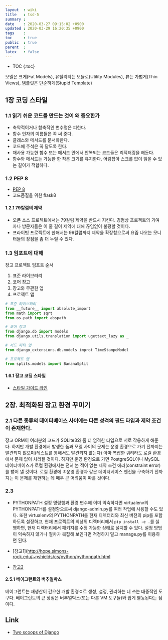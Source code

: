 ```yaml
---
layout  : wiki
title   : tsd-5 
summary : 
date    : 2020-03-27 09:15:02 +0900
updated : 2020-03-29 16:20:35 +0900
tags    : 
toc     : true
public  : true
parent  : 
latex   : false
---
```

* TOC
{:toc}


모델은 크게(Fat Models), 유틸리티는 모듈로(Utility Modules), 뷰는 가볍게(Thin Views), 템플릿은 단순하게(Stupid Template)

## 1장 코딩 스타일

### 1.1 읽기 쉬운 코드를 만드는 것이 왜 중요한가

- 축약적이거나 함축적인 변수명은 피한다.
- 함수 인자의 이름들은 꼭 써 준다.
- 클래스와 메서드를 문서화한다.
- 코드에 주석은 꼭 달도록 한다.
- 재사용 가능한 함수 또는 메서드 안에서 반복되는 코드들은 리팩터링을 해둔다.
- 함수와 메서드는 가능한 한 작은 크기를 유지한다. 어림잡아 스크롤 없이 읽을 수 있는 길이가 적합하다.

### 1.2 PEP 8

- [PEP 8](http://www.python.org/dev/peps/pep-0008)
- 코드품질을 위한 flask8

#### 1.2.1 79칼럼의 제약

- 오픈 소스 프로젝트에서는 79칼럼 제약을 반드시 지킨다. 경험상 프로젝트의 기여자나 방문자들은 이 줄 길이 제약에 대해 끊임없이 불평할 것이다.
- 프라이빗 프로젝트에 한해서는 99칼럼까지 제약을 확장함으로써 요즘 나오는 모니터들의 장점을 좀 더 누릴 수 있다.

### 1.3 임포트에 대해

장고 프로젝트 임포트 순서

1. 표준 라이브러리
2. 코어 장고 
3. 장고와 무관한 앱
4. 프로젝트 앱

```python
# 표준 라이브러리
from __future__ import absolute_import
from math import sqrt
from os.path import abspath

# 코어 장고
from django.db import models
from django.utils.translation import ugettext_lazy as _

# 서드 파티 앱
from django_extensions.db.models improt TimeStampeModel

# 프로젝트 앱
from splits.models import BananaSplit

```

#### 1.6.1 장고 코딩 스타일

- [스타일 가이드 라인](https://docs.djangoproject.com/en/1.8/internals/contributing/writing-code/coding-style/)

## 2장. 최적화된 장고 환경 꾸미기

### 2.1 다른 종류의 데이터베이스 사이에는 다른 성격의 필드 타입과 제약 조건이 존재한다.

장고 ORM이 여러분의 코드가 SQLite3와 좀 더 엄격한 타입으로 서로 작용하게 해준다. 하지만 개발 환경에서 발생한 폼과 모델 사이의 문제는 운영 환경으로 가기 전까지는 발견되지 않으며(테스트를 통해서도 발견되지 않는다) 아마 복잡한 쿼리라도 로컬 환경에서 문제 없이 처리될 것이다. 하지만 운영 환경으로 가면 PostgreSQL이나 MySQL 데이터베이스가 로컬 환경에서는 전혀 본 적이 없는 제약 조건 에러(constraint error)를 뱉어 낼 것이다. 로컬 환경에 ㅎ운영 환경과 같은 데이터베이스 엔진을 구축하기 전까지는 이 문제를 재현하는 데 매우 큰 어려움이 따를 것이다.

### 2.3 

- PYTHONPATH 설정
명령행과 환경 변수에 이미 익숙하다면 virtualenv의 PYTHONPATH를 설정함으로써 django-admin.py를 여러 작업에 사용할 수도 있다.
또한 virtualenv의 PYTHONPATH를 현재 디렉터리와 최신 버전의 pip를 포함하도록 설정하고, 현재 프로젝트의 최상위 디렉터리에서 `pip install -e .`를 실행하면, 현재 디렉터리에서 패키지를 수정 가능한 상태로 설치할 수 있다.
설정 방법이 익숙하지 않거나 절차가 복잡해 보인다면 걱정하지 말고 manage.py를 이용하면 된다.

- [참고1](http://hope.simons-rock.edu/~pshields/cs/python/pythonpath.html
- [참고2](http://docs.djangoproject.com/en/1.8/ref/django-admin/)

#### 2.5.1 베이그런트와 버추얼박스

베이그런트는 재생산이 간으한 개발 환경ㅇ르 생성, 설정, 관리하는 데 쓰는 대중적인 도구다. 베이그런트의 큰 장점은 버추얼박스(또는 다른 VM 도구들)와 쉽게 엳농된다는 점이다.

## Link

- [Two scoops of Django](https://www.aladin.co.kr/shop/wproduct.aspx?ItemId=88857020)
